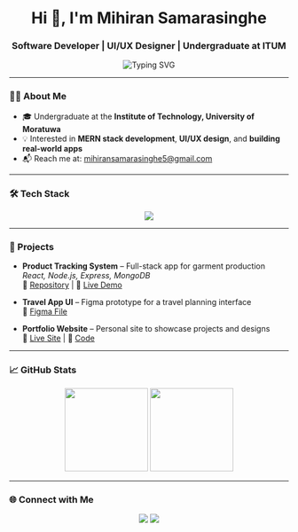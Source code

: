 <h1 align="center">Hi 👋, I'm Mihiran Samarasinghe</h1>
<h3 align="center">Software Developer | UI/UX Designer | Undergraduate at ITUM</h3>

<p align="center">
  <img src="https://readme-typing-svg.demolab.com?font=Fira+Code&size=18&pause=1000&center=true&width=440&lines=Building+clean+UIs+%2B+scalable+apps;Exploring+full-stack+development+%7C+MERN;Passionate+about+design+and+code" alt="Typing SVG" />
</p>

---

### 🧑‍💻 About Me

- 🎓 Undergraduate at the **Institute of Technology, University of Moratuwa**
- 💡 Interested in **MERN stack development**, **UI/UX design**, and **building real-world apps**
- 📬 Reach me at: [mihiransamarasinghe5@gmail.com](mailto:mihiransamarasinghe5@gmail.com)

---

### 🛠 Tech Stack

<p align="center">
  <img src="https://skillicons.dev/icons?i=js,react,nodejs,express,mongodb,html,css,tailwind,figma,git,github,vscode" />
</p>

---

### 🚀 Projects

- **Product Tracking System** – Full-stack app for garment production  
  _React, Node.js, Express, MongoDB_  
  🔗 [Repository](#) | 🔴 [Live Demo](#)

- **Travel App UI** – Figma prototype for a travel planning interface  
  🔗 [Figma File](#)

- **Portfolio Website** – Personal site to showcase projects and designs  
  🔗 [Live Site](#) | 📁 [Code](#)

---

### 📈 GitHub Stats

<p align="center">
  <img src="https://github-readme-stats.vercel.app/api?username=mihiransamarasinghe&show_icons=true&theme=radical" height="150" />
  <img src="https://github-readme-stats.vercel.app/api/top-langs/?username=mihiransamarasinghe&layout=compact&theme=radical" height="150" />
</p>

---

### 🌐 Connect with Me

<p align="center">
  <a href="mailto:mihiransamarasinghe5@gmail.com"><img src="https://img.shields.io/badge/Gmail-D14836?style=for-the-badge&logo=gmail&logoColor=white" /></a>
  <a href="https://linkedin.com/in/mihiransamarasinghe"><img src="https://img.shields.io/badge/LinkedIn-0077B5?style=for-the-badge&logo=linkedin&logoColor=white" /></a>
</p>
